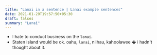```yaml
---
title: "Lanai in a sentence | Lanai example sentences"
date: 2021-01-20T19:57:50+05:30
draft: falses
summary: "Lanai"
---
```

- I hate to conduct business on the `lanai`.
- Staten island would be ok. oahu, `lanai`, niihau, kahoolawee � i hadn't thought about it.
                 
